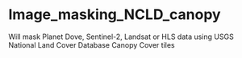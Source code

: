 # Image_masking_NCLD_canopy
Will mask Planet Dove, Sentinel-2, Landsat or HLS data using USGS National Land Cover Database Canopy Cover tiles
